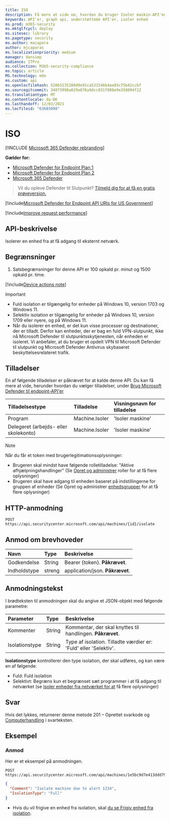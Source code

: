 ```yaml
---
title: ISO
description: Få mere at vide om, hvordan du bruger Isoler maskin-API'en til at isolere en enhed fra at få adgang til eksternt netværk i Microsoft Defender til slutpunkt.
keywords: API'er, graph api, understøttede API'er, isoler enhed
ms.prod: m365-security
ms.mktglfcycl: deploy
ms.sitesec: library
ms.pagetype: security
ms.author: macapara
author: mjcaparas
ms.localizationpriority: medium
manager: dansimp
audience: ITPro
ms.collection: M365-security-compliance
ms.topic: article
MS.technology: mde
ms.custom: api
ms.openlocfilehash: 52063135280d9e91ca531546b4ae03cf5b42ccbf
ms.sourcegitcommit: 348f3998a029a876a9dcc031f808e9e350804f22
ms.translationtype: MT
ms.contentlocale: da-DK
ms.lasthandoff: 12/03/2021
ms.locfileid: "63603098"
---
```

# <a name="isolate-machine-api"></a>ISO

[!INCLUDE [Microsoft 365 Defender rebranding](../../includes/microsoft-defender.md)]


**Gælder for:**
- [Microsoft Defender for Endpoint Plan 1](https://go.microsoft.com/fwlink/p/?linkid=2154037)
- [Microsoft Defender for Endpoint Plan 2](https://go.microsoft.com/fwlink/p/?linkid=2154037)
- [Microsoft 365 Defender](https://go.microsoft.com/fwlink/?linkid=2118804)


> Vil du opleve Defender til Slutpunkt? [Tilmeld dig for at få en gratis prøveversion.](https://signup.microsoft.com/create-account/signup?products=7f379fee-c4f9-4278-b0a1-e4c8c2fcdf7e&ru=https://aka.ms/MDEp2OpenTrial?ocid=docs-wdatp-exposedapis-abovefoldlink)

[!include[Microsoft Defender for Endpoint API URIs for US Government](../../includes/microsoft-defender-api-usgov.md)]

[!include[Improve request performance](../../includes/improve-request-performance.md)]

## <a name="api-description"></a>API-beskrivelse

Isolerer en enhed fra at få adgang til eksternt netværk.

## <a name="limitations"></a>Begrænsninger

1. Satsbegrænsninger for denne API er 100 opkald pr. minut og 1500 opkald pr. time.

[!include[Device actions note](../../includes/machineactionsnote.md)]

> [!IMPORTANT]
>
> - Fuld isolation er tilgængelig for enheder på Windows 10, version 1703 og Windows 11.
> - Selektiv isolation er tilgængelig for enheder på Windows 10, version 1709 eller nyere, og på Windows 11.
> - Når du isolerer en enhed, er det kun visse processer og destinationer, der er tilladt. Derfor kan enheder, der er bag en fuld VPN-slutpunkt, ikke nå Microsoft Defender til slutpunktsskytjenesten, når enheden er isoleret. Vi anbefaler, at du bruger et opdelt VPN til Microsoft Defender til slutpunkt og Microsoft Defender Antivirus skybaseret beskyttelsesrelateret trafik.

## <a name="permissions"></a>Tilladelser

En af følgende tilladelser er påkrævet for at kalde denne API. Du kan få mere at vide, herunder hvordan du vælger tilladelser, under [Brug Microsoft Defender til endpoint-API'er](apis-intro.md)

Tilladelsestype|Tilladelse|Visningsnavn for tilladelse
:---|:---|:---
Program|Machine.Isoler|'Isoler maskine'
Delegeret (arbejds- eller skolekonto)|Machine.Isoler|'Isoler maskine'

> [!NOTE]
> Når du får et token med brugerlegitimationsoplysninger:
>
> - Brugeren skal mindst have følgende rolletilladelse: "Aktive afhjælpningshandlinger" (Se [Opret og administrer](user-roles.md) roller for at få flere oplysninger)
> - Brugeren skal have adgang til enheden baseret på indstillingerne for gruppen af enheder (Se Opret og administrer [enhedsgrupper](machine-groups.md) for at få flere oplysninger)

## <a name="http-request"></a>HTTP-anmodning

```http
POST https://api.securitycenter.microsoft.com/api/machines/{id}/isolate
```

## <a name="request-headers"></a>Anmod om brevhoveder

Navn|Type|Beskrivelse
:---|:---|:---
Godkendelse|String|Bearer {token}. **Påkrævet**.
Indholdstype|streng|application/json. **Påkrævet**.

## <a name="request-body"></a>Anmodningstekst

I brødteksten til anmodningen skal du angive et JSON-objekt med følgende parametre:

Parameter|Type|Beskrivelse
:---|:---|:---
Kommenter|String|Kommentar, der skal knyttes til handlingen. **Påkrævet**.
Isolationstype|String|Type af isolation. Tilladte værdier er: 'Fuld' eller 'Selektiv'.

**Isolationstype** kontrollerer den type isolation, der skal udføres, og kan være en af følgende:

- Fuld: Fuld isolation
- Selektivt: Begræns kun et begrænset sæt programmer i at få adgang til netværket (se [Isoler enheder fra netværket for at](respond-machine-alerts.md#isolate-devices-from-the-network) få flere oplysninger)

## <a name="response"></a>Svar

Hvis det lykkes, returnerer denne metode 201 – Oprettet svarkode og [Computerhandling](machineaction.md) i svarteksten.

## <a name="example"></a>Eksempel

### <a name="request"></a>Anmod

Her er et eksempel på anmodningen.

```http
POST https://api.securitycenter.microsoft.com/api/machines/1e5bc9d7e413ddd7902c2932e418702b84d0cc07/isolate
```

```json
{
  "Comment": "Isolate machine due to alert 1234",
  "IsolationType": "Full" 
}
```

- Hvis du vil frigive en enhed fra isolation, skal [du se Frigiv enhed fra isolation](unisolate-machine.md).
